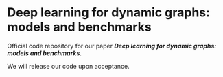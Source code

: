 # Deep learning for dynamic graphs: models and benchmarks
Official code repository for our paper ***Deep learning for dynamic graphs: models and benchmarks***.

We will release our code upon acceptance.
